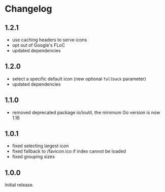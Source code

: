 # Changelog

## 1.2.1

* use caching headers to serve icons
* opt out of Google's FLoC
* updated dependencies

## 1.2.0

* select a specific default icon (new optional `fallback` parameter)
* updated dependencies

## 1.1.0

* removed deprecated package io/ioutil, the minimum Go version is now 1.16

## 1.0.1

* fixed selecting largest icon
* fixed fallback to /favicon.ico if index cannot be loaded
* fixed grouping sizes

## 1.0.0

Initial release.
